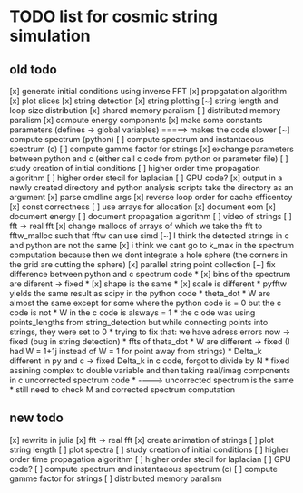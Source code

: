 # TODO list for cosmic string simulation

## old todo
[x] generate initial conditions using inverse FFT
[x] propgatation algorithm
[x] plot slices
[x] string detection
[x] string plotting
[~] string length and loop size distribution
[x] shared memory paralism
[ ] distributed memory paralism
[x] compute energy components
[x] make some constants parameters (defines -> global variables) =====> makes the code slower
[~] compute spectrum (python)
[ ] compute spectrum and instantaeous spectrum (c)
[ ] compute gamme factor for strings
[x] exchange parameters between python and c (either call c code from python or parameter file)
[ ] study creation of initial conditions
[ ] higher order time propagation algorithm
[ ] higher order stecil for laplacian
[ ] GPU code?
[x] output in a newly created directory and python analysis scripts take the directory as an argument
[x] parse cmdline args
[x] reverse loop order for cache efficentcy
[x] const correctness
[ ] use arrays for allocation
[x] document eom
[x] document energy
[ ] document propagation algorithm
[ ] video of strings
[ ] fft -> real fft
[x] change mallocs of arrays of which we take the fft to fftw_malloc such that fftw can use simd
[~] I think the detected strings in c and python are not the same
[x] i think we cant go to k_max in the spectrum computation because then we dont integrate a hole sphere (the corners in the grid are cutting the sphere)
[x] parallel string point collection
[~] fix difference between python and c spectrum code
    * [x] bins of the spectrum are diferent -> fixed
    * [x] shape is the same
    * [x] scale is different
    * pyfftw yields the same result as scipy in the python code
    * theta_dot * W are almost the same except for some where the python code is = 0 but the c code is not
    * W in the c code is alsways = 1
    * the c ode was using points_lengths from string_detection but while connecting points into strings, they were set to 0
    * trying to fix that: we have adress errors now -> fixed (bug in string detection)
    * ffts of theta_dot * W are different -> fixed (I had W = 1+1j instead of W = 1 for point away from strings)
    * Delta_k different in py and c -> fixed Delta_k in c code, forgot to divide by N
    * fixed assining complex to double variable and then taking real/imag components in c uncorrected spectrum code
    * ----> uncorrected spectrum is the same
    * still need to check M and corrected spectrum computation

## new todo
[x] rewrite in julia
[x] fft -> real fft
[x] create animation of strings
[ ] plot string length
[ ] plot spectra
[ ] study creation of initial conditions
[ ] higher order time propagation algorithm
[ ] higher order stecil for laplacian
[ ] GPU code?
[ ] compute spectrum and instantaeous spectrum (c)
[ ] compute gamme factor for strings
[ ] distributed memory paralism
